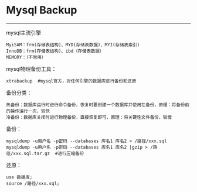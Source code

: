 # Mysql  Backup

---

mysql主流引擎

```
MyiSAM：frm(存储表结构)、MYD(存储表数据)、MYI(存储表索引)
InnoDB：frm(存储表结构)、ibd（存储表数据）
MEMORY：（不常用）
```

mysql物理备份工具：

```
xtrabackup  #mysql官方，对任何引擎的数据库进行备份和还原
```

备份分类：

```
热备份：数据库运行时进行命令备份，恢复时要创建一个数据库并使用在备份，原理：将备份前的操作运行一次，较快
冷备份：数据库关闭时进行物理备份，直接恢复即可，原理：将关键性文件备份，较慢
```

备份：

```
mysqldump -u用户名 -p密码 --databases 库名1 库名2 > /路径/xxx.sql
mysqldump -u用户名 -p密码 --databases 库名1 库名2 |gzip > /路径/xxx.sql.tar.gz  #进行压缩备份
```

还原：

```
use 数据库;
source /路径/xxx.sql;
```



